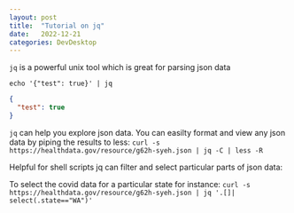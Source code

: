 ```yaml
---
layout: post
title:  "Tutorial on jq"
date:   2022-12-21
categories: DevDesktop
---
```


`jq` is a powerful unix tool which is great for parsing json data

`echo '{"test": true}' | jq`
```json
{
  "test": true
}
```

`jq` can help you explore json data.  You can easilty format and view any json data by piping the results to less:
`curl -s https://healthdata.gov/resource/g62h-syeh.json | jq -C | less -R`

Helpful for shell scripts jq can filter and select particular parts of json data:

To select the covid data for a particular state for instance:
`curl -s https://healthdata.gov/resource/g62h-syeh.json | jq '.[]| select(.state=="WA")'`

